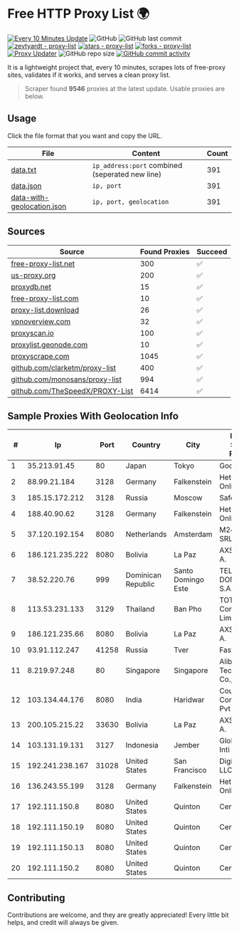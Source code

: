 
# Free HTTP Proxy List 🌍

[![Every 10 Minutes Update](https://github.com/mertguvencli/http-proxy-list/actions/workflows/main.yml/badge.svg?branch=main)](https://github.com/mertguvencli/http-proxy-list/actions/workflows/main.yml)
![GitHub](https://img.shields.io/github/license/mertguvencli/http-proxy-list)
![GitHub last commit](https://img.shields.io/github/last-commit/mertguvencli/http-proxy-list)
[![zevtyardt - proxy-list](https://img.shields.io/static/v1?label=zevtyardt&message=proxy-list&color=blue&logo=github)](https://github.com/zevtyardt/proxy-list "Go to GitHub repo")
[![stars - proxy-list](https://img.shields.io/github/stars/zevtyardt/proxy-list?style=social)](https://github.com/zevtyardt/proxy-list)
[![forks - proxy-list](https://img.shields.io/github/forks/zevtyardt/proxy-list?style=social)](https://github.com/zevtyardt/proxy-list)
[![Proxy Updater](https://github.com/zevtyardt/proxy-list/workflows/Proxy%20Updater/badge.svg)](https://github.com/zevtyardt/proxy-list/actions?query=workflow:"Proxy+Updater")
![GitHub repo size](https://img.shields.io/github/repo-size/zevtyardt/proxy-list)
[![GitHub commit activity](https://img.shields.io/github/commit-activity/m/zevtyardt/proxy-list?logo=commits)](https://github.com/zevtyardt/proxy-list/commits/main)

It is a lightweight project that, every 10 minutes, scrapes lots of free-proxy sites, validates if it works, and serves a clean proxy list.

> Scraper found **9546** proxies at the latest update. Usable proxies are below.

## Usage

Click the file format that you want and copy the URL.

|File|Content|Count|
|----|-------|-----|
|[data.txt](https://raw.githubusercontent.com/mertguvencli/http-proxy-list/main/proxy-list/data.txt)|`ip_address:port` combined (seperated new line)|391|
|[data.json](https://raw.githubusercontent.com/mertguvencli/http-proxy-list/main/proxy-list/data.json)|`ip, port`|391|
|[data-with-geolocation.json](https://raw.githubusercontent.com/mertguvencli/http-proxy-list/main/proxy-list/data-with-geolocation.json)|`ip, port, geolocation`|391|

## Sources

|Source|Found Proxies|Succeed|
|------|-------------|-------|
|[free-proxy-list.net](https://free-proxy-list.net)|300|✅|
|[us-proxy.org](https://www.us-proxy.org)|200|✅|
|[proxydb.net](http://proxydb.net)|15|✅|
|[free-proxy-list.com](https://free-proxy-list.com/?page=&port=&type%5B%5D=http&type%5B%5D=https&up_time=0&search=Search)|10|✅|
|[proxy-list.download](https://www.proxy-list.download/HTTP)|26|✅|
|[vpnoverview.com](https://vpnoverview.com/privacy/anonymous-browsing/free-proxy-servers)|32|✅|
|[proxyscan.io](https://www.proxyscan.io)|100|✅|
|[proxylist.geonode.com](https://proxylist.geonode.com/api/proxy-list?limit=300&page=1&sort_by=lastChecked&sort_type=desc&protocols=http,https)|10|✅|
|[proxyscrape.com](https://api.proxyscrape.com/v2/?request=displayproxies&protocol=http&timeout=10000&country=all&ssl=all&anonymity=all)|1045|✅|
|[github.com/clarketm/proxy-list](https://raw.githubusercontent.com/clarketm/proxy-list/master/proxy-list-raw.txt)|400|✅|
|[github.com/monosans/proxy-list](https://raw.githubusercontent.com/monosans/proxy-list/main/proxies/http.txt)|994|✅|
|[github.com/TheSpeedX/PROXY-List](https://raw.githubusercontent.com/TheSpeedX/PROXY-List/master/http.txt)|6414|✅|


## Sample Proxies With Geolocation Info

|#|Ip|Port|Country|City|Internet Service Provider|
|-|--|----|-------|----|-------------------------|
|1|35.213.91.45|80|Japan|Tokyo|Google LLC|
|2|88.99.21.184|3128|Germany|Falkenstein|Hetzner Online GmbH|
|3|185.15.172.212|3128|Russia|Moscow|SafeData LLC|
|4|188.40.90.62|3128|Germany|Falkenstein|Hetzner Online GmbH|
|5|37.120.192.154|8080|Netherlands|Amsterdam|M247 Europe SRL|
|6|186.121.235.222|8080|Bolivia|La Paz|AXS Bolivia S. A.|
|7|38.52.220.76|999|Dominican Republic|Santo Domingo Este|TELECABLE DOMINICANO, S.A.|
|8|113.53.231.133|3129|Thailand|Ban Pho|TOT Public Company Limited|
|9|186.121.235.66|8080|Bolivia|La Paz|AXS Bolivia S. A.|
|10|93.91.112.247|41258|Russia|Tver|Fast Link Ltd.|
|11|8.219.97.248|80|Singapore|Singapore|Alibaba (US) Technology Co., Ltd.|
|12|103.134.44.176|8080|India|Haridwar|Countrylink Communiction Pvt Ltd|
|13|200.105.215.22|33630|Bolivia|La Paz|AXS Bolivia S. A.|
|14|103.131.19.131|3127|Indonesia|Jember|Global Media Inti Semesta|
|15|192.241.238.167|31028|United States|San Francisco|DigitalOcean, LLC|
|16|136.243.55.199|3128|Germany|Falkenstein|Hetzner Online GmbH|
|17|192.111.150.8|8080|United States|Quinton|Centrilogic|
|18|192.111.150.19|8080|United States|Quinton|Centrilogic|
|19|192.111.150.13|8080|United States|Quinton|Centrilogic|
|20|192.111.150.2|8080|United States|Quinton|Centrilogic|



## Contributing

Contributions are welcome, and they are greatly appreciated! Every
little bit helps, and credit will always be given.

